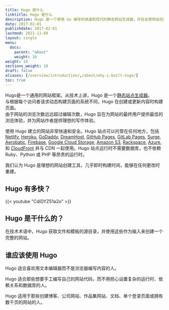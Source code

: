 ```yaml
---
title: Hugo 是什么
linktitle: Hugo 是什么
description: Hugo 是一个使用 Go 编写的快速和现代的静态网站生成器，并旨在使网站创建变得有趣。
date: 2017-02-01
publishdate: 2017-02-01
lastmod: 2021-11-09
layout: single
menu:
  docs:
    parent: "about"
    weight: 10
weight: 10
sections_weight: 10
draft: false
aliases: [/overview/introduction/,/about/why-i-built-hugo/]
toc: true
---
```


Hugo是一个通用的网站框架。从技术上讲，Hugo 是一个[静态站点生成器][static site generator]。  
与根据每个访问者请求动态构建页面的系统不同，Hugo 在创建或更新内容时构建页面。  
由于网站的浏览次数远远超过编辑次数，Hugo 旨在为网站的最终用户提供最佳的浏览体验，并为网站作者提供理想的写作体验。

使用 Hugo 建立的网站非常快速和安全。Hugo 站点可以托管在任何地方，包括 [Netlify][], [Heroku][], [GoDaddy][], [DreamHost][], [GitHub Pages][], [GitLab Pages][], [Surge][], [Aerobatic][], [Firebase][], [Google Cloud Storage][], [Amazon S3][], [Rackspace][], [Azure][], 和 [CloudFront][] 并与 CDN 一起使用。Hugo 站点运行时不需要数据库，也不依赖 Ruby、Python 或 PHP 等昂贵的运行时。

我们认为 Hugo 是理想的网站创建工具，几乎即时构建时间，能够在任何更改时重建。

## Hugo 有多快？

{{< youtube "CdiDYZ51a2o" >}}

## Hugo 是干什么的？

在技术术语中，Hugo 获取文件和模板的源目录，并使用这些作为输入来创建一个完整的网站。

## 谁应该使用 Hugo

Hugo 适合喜欢用文本编辑器而不是浏览器编写内容的人。

Hugo 适合那些想要手工编写自己的网站代码，而不用担心设置复杂的运行时、依赖关系和数据库的人。

Hugo 适用于那些创建博客、公司网站、作品集网站、文档、单个登录页面或拥有数千页的网站的人。

[@spf13]: https://twitter.com/spf13
[Aerobatic]: https://www.aerobatic.com/
[Amazon S3]: https://aws.amazon.com/s3/
[Azure]: https://docs.microsoft.com/en-us/azure/storage/blobs/storage-blob-static-website
[CloudFront]: https://aws.amazon.com/cloudfront/ "Amazon CloudFront"
[DreamHost]: https://www.dreamhost.com/
[Firebase]: https://firebase.google.com/docs/hosting/ "Firebase static hosting"
[GitHub Pages]: https://pages.github.com/
[GitLab Pages]: https://about.gitlab.com/features/pages/
[Go language]: https://golang.org/
[GoDaddy]: https://www.godaddy.com/ "GoDaddy.com Hosting"
[Google Cloud Storage]: https://cloud.google.com/storage/
[Heroku]: https://www.heroku.com/
[Jekyll]: https://jekyllrb.com/
[Middleman]: https://middlemanapp.com/
[Nanoc]: https://nanoc.ws/
[Netlify]: https://netlify.com
[Rackspace]: https://www.rackspace.com/cloud/files
[Surge]: https://surge.sh
[contributing to it]: https://github.com/gohugoio/hugo
[rackspace]: https://www.rackspace.com/openstack/public/files
[static site generator]: /zh/about/benefits/

